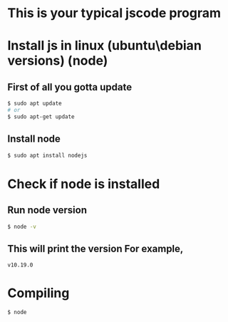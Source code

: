 # This is your typical jscode program

# Install js in linux (ubuntu\debian versions) (node)

## First of all you gotta update

```bash
$ sudo apt update
# or
$ sudo apt-get update
```

## Install node

```bash
$ sudo apt install nodejs
```

# Check if node is installed

## Run node version

```bash
$ node -v
```

## This will print the version For example,

```
v10.19.0
```

# Compiling

```
$ node 
```
